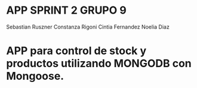 # APP SPRINT 2 GRUPO 9
Sebastian Ruszner
Constanza Rigoni
Cintia Fernandez
Noelia Diaz


# APP para control de stock y productos utilizando MONGODB con Mongoose.